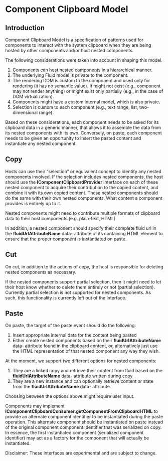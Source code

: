 # Component Clipboard Model

## Introduction

Component Clipboard Model is a specification of patterns used for components to interact
with the system clipboard when they are being hosted by other components and/or host
nested components.

The following considerations were taken into account in shaping this model.

1. Components can host nested components in a hierarchical manner.
2. The underlying Fluid model is private to the component.
3. The rendering DOM is custom to the component and used only for rendering (it has no semantic
   value). It might not exist (e.g., component may not render anything) or might exist only
   partially (e.g., in the case of DOM virtualization).
4. Components might have a custom internal model, which is also private.
5. Selection is custom to each component (e.g., text range, list, two-dimensional range).

Based on these considerations, each component needs to be asked for its clipboard data in a generic
manner, that allows it to assemble the data from its nested components with its own. Conversely,
on paste, each component needs to be given an opportunity to insert the pasted content and instantiate
any nested component.

## Copy

Hosts can use their “selection” or equivalent concept to identify any nested components involved.
If the selection includes nested components, the host should use the **IComponentClipboardProvider**
interface on each of these nested component to acquire their contribution to the copied content,
and combine it with its own copied content. These nested components should do the same with their
own nested components. What content a component provides is entirely up to it.

Nested components might need to contribute multiple formats of clipboard data to their host components
(e.g. plain-text, HTML).

In addition, a nested component should specify their complete fluid url in the **fluidUrlAttributeName**
data- attribute of its containing HTML element to ensure that the proper component is instantiated on paste.

## Cut

On cut, in addition to the actions of copy, the host is responsible for deleting nested
components as necessary.

If the nested components support partial selection, then it might need to let their host know whether
to delete them entirely or not (partial selection). Currently partial selection is not supported for
nested components. As such, this functionality is currently left out of the interface.

## Paste

On paste, the target of the paste event should do the following:

1. Insert appropriate internal data for the content being pasted
2. Either create nested components based on their **fluidUrlAttributeName** data- attribute found
   in the clipboard content, or, alternatively just use the HTML representation of that nested component
   any way they wish.

At the moment, we support two different options for nested components:

1. They are a linked copy and retrieve their content from fluid based on the **fluidUrlAttributeName**
   data- attribute written during copy
2. They are a new instance and can optionally retrieve content or state from the **fluidUrlAttributeName**
   data- attribute.

Choosing between the options above might require user input.

Components may implement **IComponentClipboardConsumer.getComponentFromClipboardHTML** to provide an
alternate component identifier to be instantiated during the paste operation. This alternate component
should be instantiated on paste instead of the original component component identifier that was serialized
on copy. In essence, the first instantiated component (serialized component identifier) may act as a
factory for the component that will actually be instantiated.

Disclaimer: These interfaces are experimental and are subject to change.

